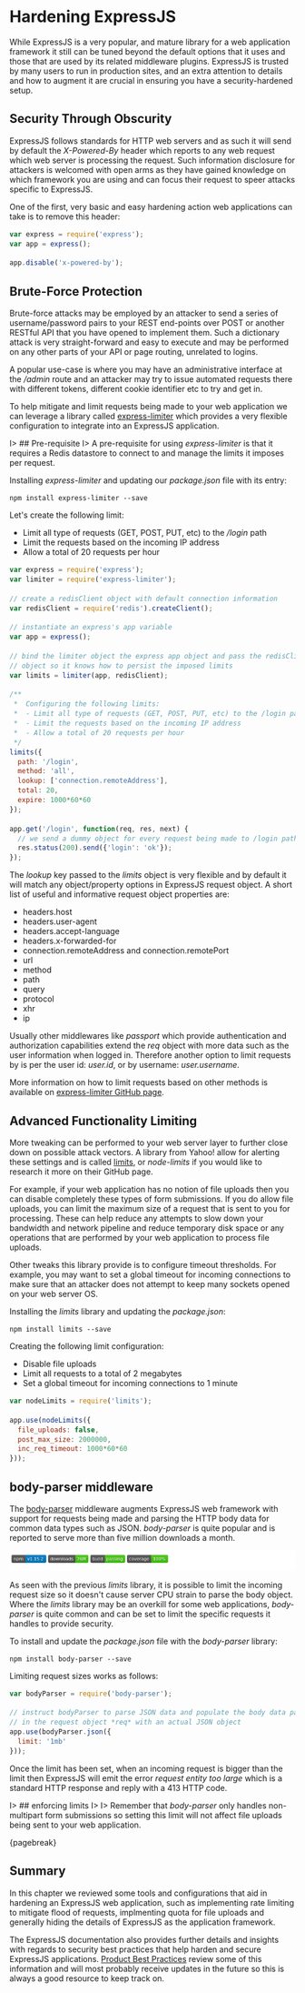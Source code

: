 # Hardening ExpressJS

While ExpressJS is a very popular, and mature library for a web application framework it still can be tuned beyond the default options that it uses and those that are used by its related middleware plugins. ExpressJS is trusted by many users to run in production sites, and an extra attention to details and how to augment it are crucial in ensuring you have a security-hardened setup.

## Security Through Obscurity

ExpressJS follows standards for HTTP web servers and as such it will send by default the *X-Powered-By* header which reports to any web request which web server is processing the request. Such information disclosure for attackers is welcomed with open arms as they have gained knowledge on which framework you are using and can focus their request to speer attacks specific to ExpressJS.

One of the first, very basic and easy hardening action web applications can take is to remove this header:

```js
var express = require('express');
var app = express();

app.disable('x-powered-by');
```

## Brute-Force Protection

Brute-force attacks may be employed by an attacker to send a series of username/password pairs to your REST end-points over POST or another RESTful API that you have opened to implement them. Such a dictionary attack is very straight-forward and easy to execute and may be performed on any other parts of your API or page routing, unrelated to logins.

A popular use-case is where you may have an administrative interface at the */admin* route and an attacker may try to issue automated requests there with different tokens, different cookie identifier etc to try and get in.

To help mitigate and limit requests being made to your web application we can leverage a library called [express-limiter](https://github.com/ded/express-limiter) which provides a very flexible configuration to integrate into an ExpressJS application.

I> ## Pre-requisite
I> A pre-requisite for using *express-limiter* is that it requires a Redis datastore to connect to and manage the limits it imposes per request.

Installing *express-limiter* and updating our *package.json* file with its entry:

```
npm install express-limiter --save
```

Let's create the following limit:

* Limit all type of requests (GET, POST, PUT, etc) to the */login* path
* Limit the requests based on the incoming IP address
* Allow a total of 20 requests per hour

```js
var express = require('express');
var limiter = require('express-limiter');

// create a redisClient object with default connection information
var redisClient = require('redis').createClient();

// instantiate an express's app variable
var app = express();

// bind the limiter object the express app object and pass the redisClient
// object so it knows how to persist the imposed limits
var limits = limiter(app, redisClient);

/**
 *  Configuring the following limits:
 *  - Limit all type of requests (GET, POST, PUT, etc) to the /login path
 *  - Limit the requests based on the incoming IP address
 *  - Allow a total of 20 requests per hour
 */
limits({
  path: '/login',
  method: 'all',
  lookup: ['connection.remoteAddress'],
  total: 20,
  expire: 1000*60*60
});

app.get('/login', function(req, res, next) {
  // we send a dummy object for every request being made to /login path
  res.status(200).send({'login': 'ok'});
});
```

The *lookup* key passed to the *limits* object is very flexible and by default it will match any object/property options in ExpressJS request object. A short list of useful and informative request object properties are:

* headers.host
* headers.user-agent
* headers.accept-language
* headers.x-forwarded-for
* connection.remoteAddress and connection.remotePort
* url
* method
* path
* query
* protocol
* xhr
* ip

Usually other middlewares like *passport* which provide authentication and authorization capabilities extend the *req* object with more data such as the user information when logged in. Therefore another option to limit requests by is per the user id: *user.id*, or by username: *user.username*.

More information on how to limit requests based on other methods is available on [express-limiter GitHub page](https://github.com/ded/express-limiter).

## Advanced Functionality Limiting

More tweaking can be performed to your web server layer to further close down on possible attack vectors.
A library from Yahoo! allow for alerting these settings and is called [limits](https://github.com/yahoo/node-limits), or *node-limits* if you would like to research it more on their GitHub page.

For example, if your web application has no notion of file uploads then you can disable completely these types of form submissions. If you do allow file uploads, you can limit the maximum size of a request that is sent to you for processing. These can help reduce any attempts to slow down your bandwidth and network pipeline and reduce temporary disk space or any operations that are performed by your web application to process file uploads.

Other tweaks this library provide is to configure timeout thresholds. For example, you may want to set a global timeout for incoming connections to make sure that an attacker does not attempt to keep many sockets opened on your web server OS.

Installing the *limits* library and updating the *package.json*:

```
npm install limits --save
```

Creating the following limit configuration:

* Disable file uploads
* Limit all requests to a total of 2 megabytes
* Set a global timeout for incoming connections to 1 minute

```js
var nodeLimits = require('limits');

app.use(nodeLimits({
  file_uploads: false,
  post_max_size: 2000000,
  inc_req_timeout: 1000*60*60
}));
```

## body-parser middleware

The [body-parser](https://github.com/expressjs/body-parser) middleware augments ExpressJS web framework with support for requests being made and parsing the HTTP body data for common data types such as JSON. *body-parser* is quite popular and is reported to serve more than five million downloads a month.

![](images/bodyparser-badges.png)

As seen with the previous *limits* library, it is possible to limit the incoming request size so it doesn't cause server CPU strain to parse the body object. Where the *limits* library may be an overkill for some web applications, *body-parser* is quite common and can be set to limit the specific requests it handles to provide security.

To install and update the *package.json* file with the *body-parser* library:

```
npm install body-parser --save
```

Limiting request sizes works as follows:

```js
var bodyParser = require('body-parser');

// instruct bodyParser to parse JSON data and populate the body data payload
// in the request object *req* with an actual JSON object
app.use(bodyParser.json({
  limit: '1mb'
}));
```

Once the limit has been set, when an incoming request is bigger than the limit then ExpressJS will emit the error *request entity too large* which is a standard HTTP response and reply with a 413 HTTP code.

I> ## enforcing limits
I>
I> Remember that *body-parser* only handles non-multipart form submissions so setting this limit will not affect file uploads being sent to your web application.

{pagebreak}

## Summary

In this chapter we reviewed some tools and configurations that aid in hardening an ExpressJS web application, such as implementing rate limiting to mitigate flood of requests, implmenting quota for file uploads and generally hiding the details of ExpressJS as the application framework.

The ExpressJS documentation also provides further details and insights with regards to security best practices that help harden and secure ExpressJS applications. [Product Best Practices](http://expressjs.com/en/advanced/best-practice-security.html) review some of this information and will most probably receive updates in the future so this is always a good resource to keep track on.
